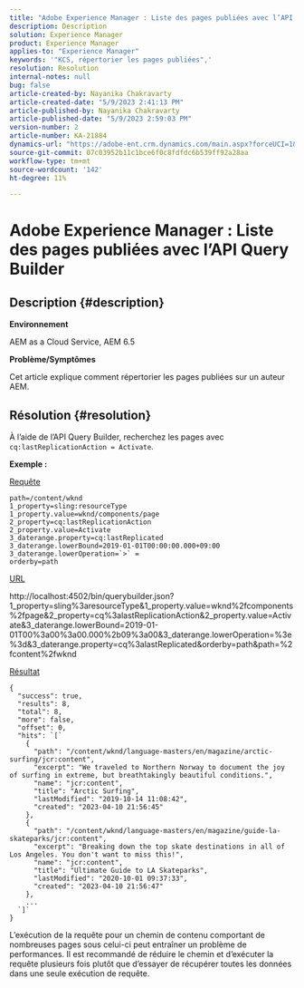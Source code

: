 ```yaml
---
title: "Adobe Experience Manager : Liste des pages publiées avec l’API Query Builder"
description: Description
solution: Experience Manager
product: Experience Manager
applies-to: "Experience Manager"
keywords: '"KCS, répertorier les pages publiées",'
resolution: Resolution
internal-notes: null
bug: false
article-created-by: Nayanika Chakravarty
article-created-date: "5/9/2023 2:41:13 PM"
article-published-by: Nayanika Chakravarty
article-published-date: "5/9/2023 2:59:03 PM"
version-number: 2
article-number: KA-21884
dynamics-url: "https://adobe-ent.crm.dynamics.com/main.aspx?forceUCI=1&pagetype=entityrecord&etn=knowledgearticle&id=162b318b-77ee-ed11-8849-6045bd006079"
source-git-commit: 07c03952b11c1bce6f0c8fdfdc6b539ff92a28aa
workflow-type: tm+mt
source-wordcount: '142'
ht-degree: 11%

---
```


# Adobe Experience Manager : Liste des pages publiées avec l’API Query Builder

## Description {#description}


<b>Environnement</b>

AEM as a Cloud Service, AEM 6.5

<b>Problème/Symptômes</b>

Cet article explique comment répertorier les pages publiées sur un auteur AEM.


## Résolution {#resolution}


À l’aide de l’API Query Builder, recherchez les pages avec `cq:lastReplicationAction = Activate`.

<b>Exemple :</b>

<u>Requête</u>


```
path=/content/wknd
1_property=sling:resourceType
1_property.value=wknd/components/page
2_property=cq:lastReplicationAction
2_property.value=Activate
3_daterange.property=cq:lastReplicated
3_daterange.lowerBound=2019-01-01T00:00:00.000+09:00
3_daterange.lowerOperation=`>` =
orderby=path
```


<u>URL</u>

http://localhost:4502/bin/querybuilder.json?1_property=sling%3aresourceType&amp;1_property.value=wknd%2fcomponents%2fpage&amp;2_property=cq%3alastReplicationAction&amp;2_property.value=Activate&amp;3_daterange.lowerBound=2019-01-01T00%3a00%3a00.000%2b09%3a00&amp;3_daterange.lowerOperation=%3e%3d&amp;3_daterange.property=cq%3alastReplicated&amp;orderby=path&amp;path=%2fcontent%2fwknd

<u>Résultat</u>


```
{
  "success": true,
  "results": 8,
  "total": 8,
  "more": false,
  "offset": 0,
  "hits": `[` 
    {
      "path": "/content/wknd/language-masters/en/magazine/arctic-surfing/jcr:content",
      "excerpt": "We traveled to Northern Norway to document the joy of surfing in extreme, but breathtakingly beautiful conditions.",
      "name": "jcr:content",
      "title": "Arctic Surfing",
      "lastModified": "2019-10-14 11:08:42",
      "created": "2023-04-10 21:56:45"
    },
    {
      "path": "/content/wknd/language-masters/en/magazine/guide-la-skateparks/jcr:content",
      "excerpt": "Breaking down the top skate destinations in all of Los Angeles. You don't want to miss this!",
      "name": "jcr:content",
      "title": "Ultimate Guide to LA Skateparks",
      "lastModified": "2020-10-01 09:37:33",
      "created": "2023-04-10 21:56:47"
    },
    ...
  `]` 
}
```


L’exécution de la requête pour un chemin de contenu comportant de nombreuses pages sous celui-ci peut entraîner un problème de performances. Il est recommandé de réduire le chemin et d’exécuter la requête plusieurs fois plutôt que d’essayer de récupérer toutes les données dans une seule exécution de requête.
